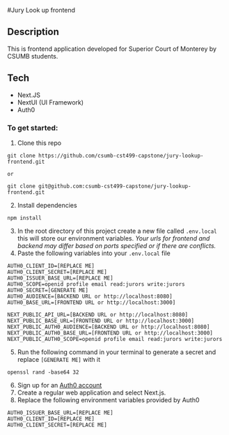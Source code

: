 #Jury Look up frontend
## Description
This is frontend application developed for Superior Court of Monterey by CSUMB students. 
## Tech
- Next.JS
- NextUI (UI Framework)
- Auth0
  
### To get started:
1. Clone this repo
```
git clone https://github.com/csumb-cst499-capstone/jury-lookup-frontend.git

or

git clone git@github.com:csumb-cst499-capstone/jury-lookup-frontend.git

```
2. Install dependencies
```
npm install
```
3. In the root directory of this project create a new file called `.env.local` this will store our environment variables. *Your urls for frontend and backend may differ based on ports specified or if there are conflicts.*
4. Paste the following variables into your `.env.local` file
```
AUTH0_CLIENT_ID=[REPLACE ME]
AUTH0_CLIENT_SECRET=[REPLACE ME]
AUTH0_ISSUER_BASE_URL=[REPLACE ME]
AUTH0_SCOPE=openid profile email read:jurors write:jurors
AUTH0_SECRET=[GENERATE ME]
AUTH0_AUDIENCE=[BACKEND URL or http://localhost:8080]
AUTH0_BASE_URL=[FRONTEND URL or http://localhost:3000]

NEXT_PUBLIC_API_URL=[BACKEND URL or http://localhost:8080] 
NEXT_PUBLIC_BASE_URL=[FRONTEND URL or http://localhost:3000]
NEXT_PUBLIC_AUTH0_AUDIENCE=[BACKEND URL or http://localhost:8080]
NEXT_PUBLIC_AUTH0_BASE_URL=[FRONTEND URL or http://localhost:3000]
NEXT_PUBLIC_AUTH0_SCOPE=openid profile email read:jurors write:jurors

```
5. Run the following command in your terminal to generate a secret and replace `[GENERATE ME]` with it 
```
openssl rand -base64 32
```
6. Sign up for an <a href="auth0.com">Auth0 account</a>
7. Create a regular web application and select Next.js.
8. Replace the following environment variables provided by Auth0
```
AUTH0_ISSUER_BASE_URL=[REPLACE ME]
AUTH0_CLIENT_ID=[REPLACE ME]
AUTH0_CLIENT_SECRET=[REPLACE ME]
```
